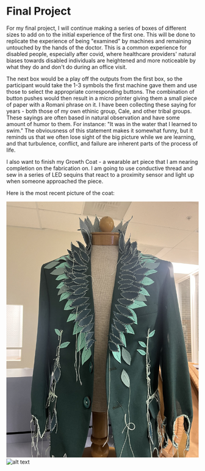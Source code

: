 # Final Project  

For my final project, I will continue making a series of boxes of different sizes to add on to the initial experience of the first one. This will be done to replicate the experience of being "examined" by machines and remaining untouched by the hands of the doctor. This is a common experience for disabled people, especially after covid, where healthcare providers' natural biases towards disabled individuals are heightened and more noticeable by what they do and don't do during an office visit.  

The next box would be a play off the outputs from the first box, so the participant would take the 1-3 symbols the first machine gave them and use those to select the appropriate corresponding buttons. The combination of button pushes would then result in a micro printer giving them a small piece of paper with a Romani phrase on it. I have been collecting these saying for years - both those of my own ethinic group, Cale, and other tribal groups. These sayings are often based in natural observation and have some amount of humor to them. For instance: "It was in the water that I learned to swim." The obviousness of this statement makes it somewhat funny, but it reminds us that we often lose sight of the big picture while we are learning, and that turbulence, conflict, and failure are inherent parts of the process of life.  

I also want to finish my Growth Coat - a wearable art piece that I am nearing completion on the fabrication on. I am going to use conductive thread and sew in a series of LED sequins that react to a proximity sensor and light up when someone approached the piece.  

Here is the most recent picture of the coat:

![alt text](images/growthcoat.jpeg)  
![alt text](images/coatinside.jpeg)  
